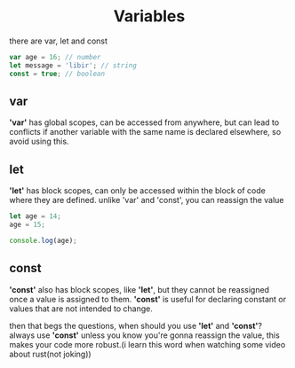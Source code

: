 <h1 align="center"> Variables </h1>

there are var, let and const

```js
var age = 16; // number
let message = 'libir'; // string
const = true; // boolean
```

## var
**'var'** has global scopes, can be accessed from anywhere, but can lead to conflicts if another variable with the same name is declared elsewhere, so avoid using this.

## let
**'let'** has block scopes, can only be accessed within the block of code where they are defined. unlike 'var' and 'const', you can reassign the value

```js
let age = 14;
age = 15;

console.log(age);
```

## const
**'const'** also has block scopes, like **'let'**, but they cannot be reassigned once a value is assigned to them. **'const'** is useful for declaring constant or values that are not intended to change.

then that begs the questions, when should you use **'let'** and **'const'**?
always use **'const'** unless you know you're gonna reassign the value, this makes your code more robust.(i learn this word when watching some video about rust(not joking))